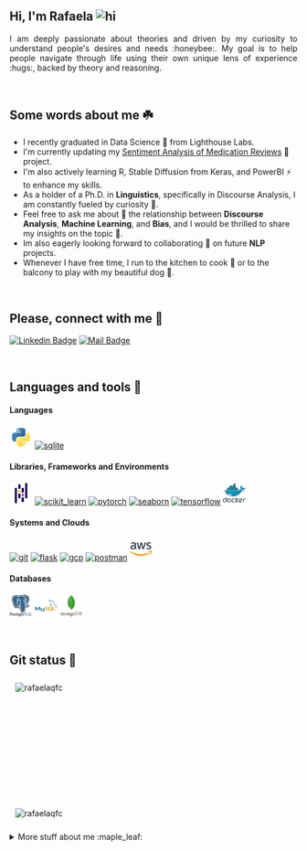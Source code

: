 
<br>

## Hi, I'm Rafaela <img src="https://user-images.githubusercontent.com/1303154/88677602-1635ba80-d120-11ea-84d8-d263ba5fc3c0.gif" width="28px" height="28px" alt="hi">

<p h4 align="justify"> I am deeply passionate about theories and driven by my curiosity to understand people's desires and needs :honeybee:. My goal is to help people navigate through life using their own unique lens of experience :hugs:, backed by theory and reasoning. </h4> </p>

<br>

## Some words about me :shamrock:

- I recently graduated in Data Science :disguised_face: from Lighthouse Labs.
- I'm currently updating my [Sentiment Analysis of Medication Reviews](https://github.com/rafaelaqfc/Sentiment-Analysis-of-Medication-Reviews-Project.git) :telescope: project.
- I'm also actively learning R, Stable Diffusion from Keras, and PowerBI ⚡ to enhance my skills. 
- As a holder of a Ph.D. in **Linguistics**, specifically in Discourse Analysis, I am constantly fueled by curiosity :speak_no_evil:. 
- Feel free to ask me about :speech_balloon: the relationship between **Discourse Analysis**, **Machine Learning**, and **Bias**, and I would be thrilled to share my insights on the topic :thinking:. 
- Im also eagerly looking forward to collaborating :dancers: on future **NLP** projects.
- Whenever I have free time, I run to the kitchen to cook :stuffed_flatbread: or to the balcony to play with my beautiful dog :dog:.

<br>

## Please, connect with me :mushroom:

 [![Linkedin Badge](https://img.shields.io/badge/-Rafaela-0e76a8?style=flat&labelColor=0e76a8&logo=linkedin&logoColor=white)](https://www.linkedin.com/in/rafaelaqfcordeiro/)
 [![Mail Badge](https://img.shields.io/badge/-rqfcordeiro-c0392b?style=flat&labelColor=c0392b&logo=gmail&logoColor=white)](mailto:rqfcordeiro@gmail.com)
 
<br>

## Languages and tools :toolbox:

#### Languages
<a href="https://www.python.org" target="_blank" rel="noreferrer"> <img src="https://raw.githubusercontent.com/devicons/devicon/master/icons/python/python-original.svg" alt="python" width="40" height="40"/></a> 
<a href="https://www.sqlite.org/" target="_blank" rel="noreferrer"> <img src="https://www.vectorlogo.zone/logos/sqlite/sqlite-icon.svg" alt="sqlite" width="40" height="40"/></a>

#### Libraries, Frameworks and Environments
<a href="https://pandas.pydata.org/" target="_blank" rel="noreferrer"><img src="https://raw.githubusercontent.com/devicons/devicon/2ae2a900d2f041da66e950e4d48052658d850630/icons/pandas/pandas-original.svg" alt="pandas" width="40" height="40"/></a>
<a href="https://scikit-learn.org/" target="_blank" rel="noreferrer"><img src="https://upload.wikimedia.org/wikipedia/commons/0/05/Scikit_learn_logo_small.svg" alt="scikit_learn" width="40" height="40"/></a>
<a href="https://pytorch.org/" target="_blank" rel="noreferrer"> <img src="https://www.vectorlogo.zone/logos/pytorch/pytorch-icon.svg" alt="pytorch" width="40" height="40"/></a>
<a href="https://seaborn.pydata.org/" target="_blank" rel="noreferrer"> <img src="https://seaborn.pydata.org/_images/logo-mark-lightbg.svg" alt="seaborn" width="40" height="40"/></a> 
<a href="https://www.tensorflow.org" target="_blank" rel="noreferrer"><img src="https://www.vectorlogo.zone/logos/tensorflow/tensorflow-icon.svg" alt="tensorflow" width="40" height="40"/></a>
<a href="https://www.docker.com/" target="_blank" rel="noreferrer"><img src="https://raw.githubusercontent.com/devicons/devicon/master/icons/docker/docker-original-wordmark.svg" alt="docker" width="40" height="40"/></a>

#### Systems and Clouds
<a href="https://git-scm.com/" target="_blank" rel="noreferrer"> <img src="https://www.vectorlogo.zone/logos/git-scm/git-scm-icon.svg" alt="git" width="40" height="40"/></a>
<a href="https://flask.palletsprojects.com/" target="_blank" rel="noreferrer"> <img src="https://www.vectorlogo.zone/logos/pocoo_flask/pocoo_flask-icon.svg" alt="flask" width="40" height="40"/></a>
<a href="https://cloud.google.com" target="_blank" rel="noreferrer"> <img src="https://www.vectorlogo.zone/logos/google_cloud/google_cloud-icon.svg" alt="gcp" width="40" height="40"/></a>
<a href="https://postman.com" target="_blank" rel="noreferrer"> <img src="https://www.vectorlogo.zone/logos/getpostman/getpostman-icon.svg" alt="postman" width="40" height="40"/></a>
<a href="https://aws.amazon.com" target="_blank" rel="noreferrer"> <img src="https://raw.githubusercontent.com/devicons/devicon/master/icons/amazonwebservices/amazonwebservices-original-wordmark.svg" alt="aws" width="40" height="40"/></a>

#### Databases
<a href="https://www.postgresql.org" target="_blank" rel="noreferrer"> <img src="https://raw.githubusercontent.com/devicons/devicon/master/icons/postgresql/postgresql-original-wordmark.svg" alt="postgresql" width="40" height="40"/></a>
<img src="https://raw.githubusercontent.com/devicons/devicon/master/icons/mysql/mysql-original-wordmark.svg" alt="mysql" width="40" height="40"/></a>
<a href="https://www.mongodb.com/" target="_blank" rel="noreferrer"> <img src="https://raw.githubusercontent.com/devicons/devicon/master/icons/mongodb/mongodb-original-wordmark.svg" alt="mongodb" width="40" height="40"/></a> 
<a href="https://www.mysql.com/" target="_blank" rel="noreferrer"></a>

<br>

## Git status :rainbow:
<p align="left">
  <img align="left" src="https://github-readme-stats.vercel.app/api/top-langs?username=rafaelaqfc&show_icons=true&locale=en&theme=tokyonight" alt="rafaelaqfc" style="border:none; padding: 10px; width: 400px; height: 200px;"/>
  <!--- <img align="left" src="https://github-readme-stats.vercel.app/api?username=rafaelaqfc&show_icons=true&locale=en&theme=tokyonight&hide=issues" alt="rafaelaqfc" style="border:none; padding: 10px; width: 400px; height: 200px;"/> -->
<p align="left">
  <img src="https://github-readme-streak-stats.herokuapp.com/?user=rafaelaqfc&theme=tokyonight&hide=contribs,prs" alt="rafaelaqfc" style="border:none; padding: 10px; width: 400px; height: 200px;" />
</p>

<details>
<summary> 
  More stuff about me :maple_leaf: 
</summary>
<br>

### Coding stats :custard:
<!--START_SECTION:waka-->

```text
From: 13 April 2023 - To: 14 May 2023

Total Time: 13 hrs 38 mins

Python     6 hrs 18 mins   >>>>>>>>>>>>-------------   46.31 %
Markdown   5 hrs 8 mins    >>>>>>>>>----------------   37.65 %
YAML       1 hr 44 mins    >>>----------------------   12.82 %
Other      26 mins         >------------------------   03.23 %
CSV        0 secs          -------------------------   00.00 %
```

<!--END_SECTION:waka-->

<br>

### Favourite quotes :star:

"[...] Yet many people only notice the solid world they have been conditioned to think of as more real...while all about them diamond glaciers creak and star-volcanoes thunder. 

But what about ideas? Why do some people have better ideas than others?

Ideas grow like flowers here. Some are common ideas, found everywhere... but if you want the rarer ideas, the more exotic blossoms, you have to travel further. Artists, scientists, philosophers... they're the pioneers of these territories.

But you're saying anybody could explore this place if they wanted to?

Yes, that's why Promethea's enemies find her so threatening. It's what she represents." (by Alan Moore in *Promethea* (v. 5))

<br> :fire:

"Un hombre del pueblo de Neguá, en la costa de Colombia, pudo subir al alto cielo.

A la vuelta, contó. Dijo que había contemplado, desde allá arriba, la vida humana. Y dijo que somos un mar de fueguitos.

-El mundo es eso – reveló -. Un montón de gente, un mar de fueguitos.

Cada persona brilla con luz propia entre todas las demás. No hay dos fuegos iguales. Hay fuegos grandes y fuegos chicos y fuegos de todos los colores. Hay gente de fuego sereno, que ni se entera del viento, y gente de fuego loco, que llena el aire de chispas. Algunos fuegos, fuegos bobos, no alumbran ni queman; pero otros arden la vida con tantas ganas que no se puede mirarlos sin parpadear, y quien se acerca, se enciende." (by Eduardo Galeano in *El mundo*, published in *El libro de los abrazos*)

<br> :racehorse:

"[...] Tentando pôr em frases a minha mais oculta e sutil sensação – e desobedecendo à minha necessidade exigente de veracidade – eu diria: se pudesse ter escolhido queria ter nascido cavalo. Mas – quem sabe – talvez o cavalo ele-mesmo não sinta o grande símbolo da vida livre que nós sentimos nele. Devo então concluir que o cavalo seria sobretudo para ser sentido por mim? O cavalo representa a animalidade bela e solta do ser humano? O melhor do cavalo o ente humano já tem? Então abdico de ser um cavalo e com glória passo para a minha humanidade. O cavalo me indica o que sou." (by Clarice Lispector in *Seco estudo de cavalos*, published in *Onde estivestes de noite*)

</br>

### If you are interested :lotus_position:

- [Resume](https://resume.creddle.io/resume/3uqfavqif9y) :clipboard:
- [Journal](https://www.visualcv.com/pdfs/2977209) :newspaper_roll: 

</details>